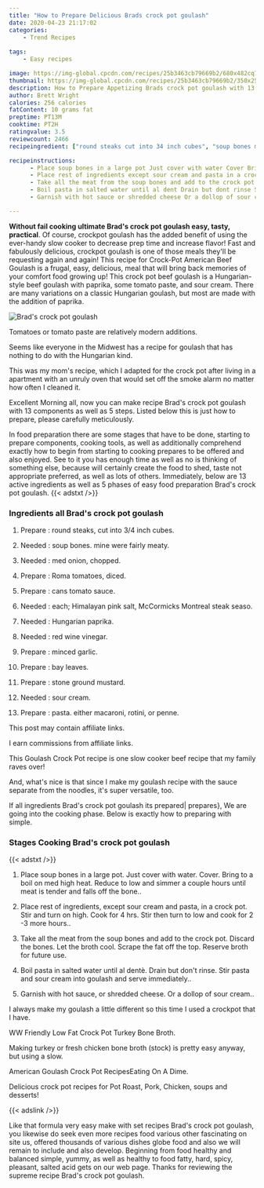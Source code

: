```yaml
---
title: "How to Prepare Delicious Brads crock pot goulash"
date: 2020-04-23 21:17:02
categories:
    - Trend Recipes
    
tags:
    - Easy recipes

image: https://img-global.cpcdn.com/recipes/25b3463cb79669b2/680x482cq70/brads-crock-pot-goulash-recipe-main-photo.jpg
thumbnail: https://img-global.cpcdn.com/recipes/25b3463cb79669b2/350x250cq70/brads-crock-pot-goulash-recipe-main-photo.jpg
description: How to Prepare Appetizing Brads crock pot goulash with 13 ingredients and 5 stages of easy cooking.
author: Brett Wright
calories: 256 calories
fatContent: 10 grams fat
preptime: PT13M
cooktime: PT2H
ratingvalue: 3.5
reviewcount: 2466
recipeingredient: ["round steaks cut into 34 inch cubes", "soup bones mine were fairly meaty", "med onion chopped", "Roma tomatoes diced", "cans tomato sauce", "each Himalayan pink salt McCormicks Montreal steak seaso", "Hungarian paprika", "red wine vinegar", "minced garlic", "bay leaves", "stone ground mustard", "sour cream", "pasta either macaroni rotini or penne"]

recipeinstructions: 
      - Place soup bones in a large pot Just cover with water Cover Bring to a boil on med high heat Reduce to low and simmer a couple hours until meat is tender and falls off the bone 
      - Place rest of ingredients except sour cream and pasta in a crock pot Stir and turn on high Cook for 4 hrs Stir then turn to low and cook for 2 3 more hours 
      - Take all the meat from the soup bones and add to the crock pot Discard the bones Let the broth cool Scrape the fat off the top Reserve broth for future use 
      - Boil pasta in salted water until al dent Drain but dont rinse Stir pasta and sour cream into goulash and serve immediately 
      - Garnish with hot sauce or shredded cheese Or a dollop of sour cream

---
```




**Without fail cooking ultimate Brad&#39;s crock pot goulash easy, tasty, practical**. Of course, crockpot goulash has the added benefit of using the ever-handy slow cooker to decrease prep time and increase flavor! Fast and fabulously delicious, crockpot goulash is one of those meals they&#39;ll be requesting again and again! This recipe for Crock-Pot American Beef Goulash is a frugal, easy, delicious, meal that will bring back memories of your comfort food growing up! This crock pot beef goulash is a Hungarian-style beef goulash with paprika, some tomato paste, and sour cream. There are many variations on a classic Hungarian goulash, but most are made with the addition of paprika.


![Brad&#39;s crock pot goulash](https://img-global.cpcdn.com/recipes/25b3463cb79669b2/680x482cq70/brads-crock-pot-goulash-recipe-main-photo.jpg "Brad&#39;s crock pot goulash")



Tomatoes or tomato paste are relatively modern additions.

Seems like everyone in the Midwest has a recipe for goulash that has nothing to do with the Hungarian kind.

This was my mom&#39;s recipe, which I adapted for the crock pot after living in a apartment with an unruly oven that would set off the smoke alarm no matter how often I cleaned it.


Excellent Morning all, now you can make recipe Brad&#39;s crock pot goulash with 13 components as well as 5 steps. Listed below this is just how to prepare, please carefully meticulously.

In food preparation there are some stages that have to be done, starting to prepare components, cooking tools, as well as additionally comprehend exactly how to begin from starting to cooking prepares to be offered and also enjoyed. See to it you has enough time as well as no is thinking of something else, because will certainly create the food to shed, taste not appropriate preferred, as well as lots of others. Immediately, below are 13 active ingredients as well as 5 phases of easy food preparation Brad&#39;s crock pot goulash.
{{< adstxt />}}

### Ingredients all Brad&#39;s crock pot goulash


1. Prepare  : round steaks, cut into 3/4 inch cubes.

1. Needed  : soup bones. mine were fairly meaty.

1. Needed  : med onion, chopped.

1. Prepare  : Roma tomatoes, diced.

1. Prepare  : cans tomato sauce.

1. Needed  : each; Himalayan pink salt, McCormicks Montreal steak seaso.

1. Needed  : Hungarian paprika.

1. Needed  : red wine vinegar.

1. Prepare  : minced garlic.

1. Prepare  : bay leaves.

1. Prepare  : stone ground mustard.

1. Needed  : sour cream.

1. Prepare  : pasta. either macaroni, rotini, or penne.


This post may contain affiliate links.

I earn commissions from affiliate links.

This Goulash Crock Pot recipe is one slow cooker beef recipe that my family raves over!

And, what&#39;s nice is that since I make my goulash recipe with the sauce separate from the noodles, it&#39;s super versatile, too.


If all ingredients Brad&#39;s crock pot goulash its prepared| prepares}, We are going into the cooking phase. Below is exactly how to preparing with simple.

### Stages Cooking Brad&#39;s crock pot goulash

{{< adstxt />}}


1. Place soup bones in a large pot. Just cover with water. Cover. Bring to a boil on med high heat. Reduce to low and simmer a couple hours until meat is tender and falls off the bone..



1. Place rest of ingredients, except sour cream and pasta, in a crock pot. Stir and turn on high. Cook for 4 hrs. Stir then turn to low and cook for 2 -3 more hours..



1. Take all the meat from the soup bones and add to the crock pot. Discard the bones. Let the broth cool. Scrape the fat off the top. Reserve broth for future use.



1. Boil pasta in salted water until al dentè. Drain but don&#39;t rinse. Stir pasta and sour cream into goulash and serve immediately..



1. Garnish with hot sauce, or shredded cheese. Or a dollop of sour cream..




I always make my goulash a little different so this time I used a crockpot that I have.

WW Friendly Low Fat Crock Pot Turkey Bone Broth.

Making turkey or fresh chicken bone broth (stock) is pretty easy anyway, but using a slow.

American Goulash Crock Pot RecipesEating On A Dime.

Delicious crock pot recipes for Pot Roast, Pork, Chicken, soups and desserts!


{{< adslink />}}

Like that formula very easy make with set recipes Brad&#39;s crock pot goulash, you likewise do seek even more recipes food various other fascinating on site us, offered thousands of various dishes globe food and also we will remain to include and also develop. Beginning from food healthy and balanced simple, yummy, as well as healthy to food fatty, hard, spicy, pleasant, salted acid gets on our web page. Thanks for reviewing the supreme recipe Brad&#39;s crock pot goulash.
